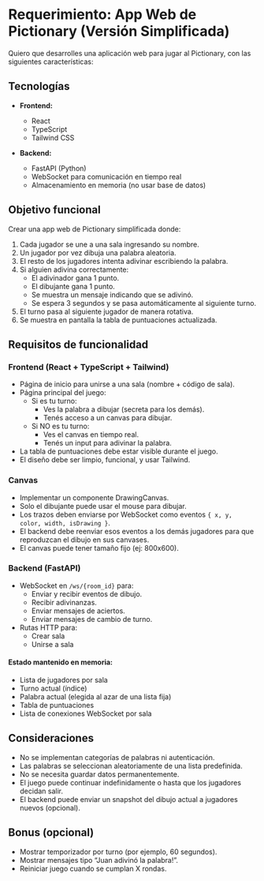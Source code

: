 
# Requerimiento: App Web de Pictionary (Versión Simplificada)

Quiero que desarrolles una aplicación web para jugar al Pictionary, con las siguientes características:

## Tecnologías

- **Frontend:**
  - React
  - TypeScript
  - Tailwind CSS

- **Backend:**
  - FastAPI (Python)
  - WebSocket para comunicación en tiempo real
  - Almacenamiento en memoria (no usar base de datos)

## Objetivo funcional

Crear una app web de Pictionary simplificada donde:

1. Cada jugador se une a una sala ingresando su nombre.
2. Un jugador por vez dibuja una palabra aleatoria.
3. El resto de los jugadores intenta adivinar escribiendo la palabra.
4. Si alguien adivina correctamente:
   - El adivinador gana 1 punto.
   - El dibujante gana 1 punto.
   - Se muestra un mensaje indicando que se adivinó.
   - Se espera 3 segundos y se pasa automáticamente al siguiente turno.
5. El turno pasa al siguiente jugador de manera rotativa.
6. Se muestra en pantalla la tabla de puntuaciones actualizada.

## Requisitos de funcionalidad

### Frontend (React + TypeScript + Tailwind)

- Página de inicio para unirse a una sala (nombre + código de sala).
- Página principal del juego:
  - Si es tu turno:
    - Ves la palabra a dibujar (secreta para los demás).
    - Tenés acceso a un canvas para dibujar.
  - Si NO es tu turno:
    - Ves el canvas en tiempo real.
    - Tenés un input para adivinar la palabra.
- La tabla de puntuaciones debe estar visible durante el juego.
- El diseño debe ser limpio, funcional, y usar Tailwind.

### Canvas

- Implementar un componente DrawingCanvas.
- Solo el dibujante puede usar el mouse para dibujar.
- Los trazos deben enviarse por WebSocket como eventos `{ x, y, color, width, isDrawing }`.
- El backend debe reenviar esos eventos a los demás jugadores para que reproduzcan el dibujo en sus canvases.
- El canvas puede tener tamaño fijo (ej: 800x600).

### Backend (FastAPI)

- WebSocket en `/ws/{room_id}` para:
  - Enviar y recibir eventos de dibujo.
  - Recibir adivinanzas.
  - Enviar mensajes de aciertos.
  - Enviar mensajes de cambio de turno.
- Rutas HTTP para:
  - Crear sala
  - Unirse a sala

#### Estado mantenido en memoria:
- Lista de jugadores por sala
- Turno actual (índice)
- Palabra actual (elegida al azar de una lista fija)
- Tabla de puntuaciones
- Lista de conexiones WebSocket por sala

## Consideraciones

- No se implementan categorías de palabras ni autenticación.
- Las palabras se seleccionan aleatoriamente de una lista predefinida.
- No se necesita guardar datos permanentemente.
- El juego puede continuar indefinidamente o hasta que los jugadores decidan salir.
- El backend puede enviar un snapshot del dibujo actual a jugadores nuevos (opcional).

## Bonus (opcional)

- Mostrar temporizador por turno (por ejemplo, 60 segundos).
- Mostrar mensajes tipo “Juan adivinó la palabra!”.
- Reiniciar juego cuando se cumplan X rondas.